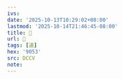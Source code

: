 ```yaml
---
ivs:
date: '2025-10-13T10:29:02+08:00'
lastmod: '2025-10-14T21:46:45-08:00'
title: 􂀧
url: 􂀧
tags: [道]
hex: '9053'
src: DCCV
note:
---
```

